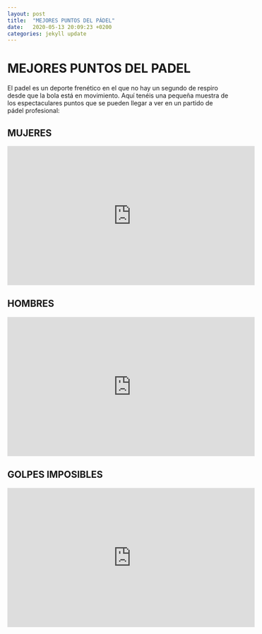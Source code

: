 ```yaml
---
layout: post
title:  "MEJORES PUNTOS DEL PÁDEL"
date:   2020-05-13 20:09:23 +0200
categories: jekyll update
---
```


# MEJORES PUNTOS DEL PADEL

El padel es un deporte frenético en el que no hay un segundo de respiro desde que la bola está en movimiento. Aquí tenéis una pequeña muestra de los espectaculares puntos que se pueden llegar a ver en un partido de pádel profesional:

## MUJERES
<iframe width="560" height="315" src="https://www.youtube.com/embed/dinf-oX4vnc" frameborder="0" allow="accelerometer; autoplay; encrypted-media; gyroscope; picture-in-picture" allowfullscreen></iframe>

## HOMBRES
<iframe width="560" height="315" src="https://www.youtube.com/embed/RGUOHfNaoco" frameborder="0" allow="accelerometer; autoplay; encrypted-media; gyroscope; picture-in-picture" allowfullscreen></iframe>

## GOLPES IMPOSIBLES
<iframe width="560" height="315" src="https://www.youtube.com/embed/z2Uq6nPk_GU" frameborder="0" allow="accelerometer; autoplay; encrypted-media; gyroscope; picture-in-picture" allowfullscreen></iframe>
